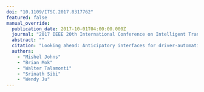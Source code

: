 ```yaml
---
doi: "10.1109/ITSC.2017.8317762"
featured: false
manual_override:
  publication_date: 2017-10-01T04:00:00.000Z
  journal: "2017 IEEE 20th International Conference on Intelligent Transportation Systems (ITSC)"
  abstract: ""
  citation: "Looking ahead: Anticipatory interfaces for driver-automation collaboration (2017)"
  authors:
    - "Mishel Johns"
    - "Brian Mok"
    - "Walter Talamonti"
    - "Srinath Sibi"
    - "Wendy Ju"
---
```


<!-- You can add additional content about this publication here if needed -->

